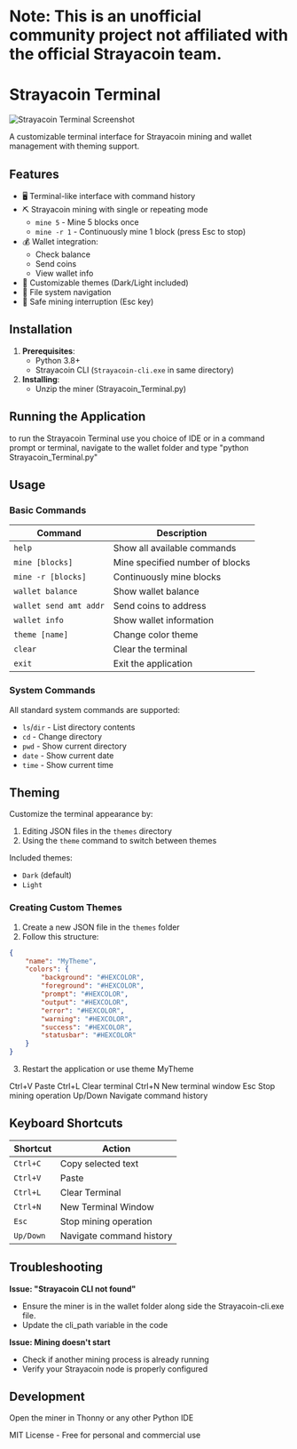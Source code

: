 # Note: This is an unofficial community project not affiliated with the official Strayacoin team. #

# Strayacoin Terminal

![Strayacoin Terminal Screenshot](https://i.imgur.com/FA4IzIU.png)

A customizable terminal interface for Strayacoin mining and wallet management with theming support.

## Features

- 🖥️ Terminal-like interface with command history
- ⛏️ Strayacoin mining with single or repeating mode
  - `mine 5` - Mine 5 blocks once
  - `mine -r 1` - Continuously mine 1 block (press Esc to stop)
- 💰 Wallet integration:
  - Check balance
  - Send coins
  - View wallet info
- 🎨 Customizable themes (Dark/Light included)
- 📁 File system navigation
- 🛑 Safe mining interruption (Esc key)

## Installation

1. **Prerequisites**:
   - Python 3.8+
   - Strayacoin CLI (`Strayacoin-cli.exe` in same directory)
2. **Installing**:
   - Unzip the miner (Strayacoin_Terminal.py)

## Running the Application
   to run the Strayacoin Terminal use you choice of IDE or in a command prompt or terminal, navigate to the wallet folder and type "python Strayacoin_Terminal.py"

## Usage

### Basic Commands

| Command               | Description                          |
|-----------------------|--------------------------------------|
| `help`                | Show all available commands          |
| `mine [blocks]`       | Mine specified number of blocks      |
| `mine -r [blocks]`    | Continuously mine blocks             |
| `wallet balance`      | Show wallet balance                  |
| `wallet send amt addr`| Send coins to address                |
| `wallet info`         | Show wallet information              |
| `theme [name]`        | Change color theme                   |
| `clear`               | Clear the terminal                   |
| `exit`                | Exit the application                 |

### System Commands

All standard system commands are supported:
- `ls`/`dir` - List directory contents
- `cd` - Change directory
- `pwd` - Show current directory
- `date` - Show current date
- `time` - Show current time

## Theming

Customize the terminal appearance by:
1. Editing JSON files in the `themes` directory
2. Using the `theme` command to switch between themes

Included themes:
- `Dark` (default)
- `Light`

### Creating Custom Themes

1. Create a new JSON file in the `themes` folder
2. Follow this structure:
```json
{
    "name": "MyTheme",
    "colors": {
        "background": "#HEXCOLOR",
        "foreground": "#HEXCOLOR",
        "prompt": "#HEXCOLOR",
        "output": "#HEXCOLOR",
        "error": "#HEXCOLOR",
        "warning": "#HEXCOLOR",
        "success": "#HEXCOLOR",
        "statusbar": "#HEXCOLOR"
    }
}
```
3. Restart the application or use theme MyTheme

	
Ctrl+V	Paste
Ctrl+L	Clear terminal
Ctrl+N	New terminal window
Esc	Stop mining operation
Up/Down	Navigate command history

## Keyboard Shortcuts

| Shortcut              | Action                               |
|-----------------------|--------------------------------------|
| `Ctrl+C`              | Copy selected text                   |
| `Ctrl+V`              | Paste                                |
| `Ctrl+L`              | Clear Terminal                       |
| `Ctrl+N`              | New Terminal Window                  |
| `Esc`                 | Stop mining operation                |
| `Up/Down`             | Navigate command history             |

## Troubleshooting
**Issue: "Strayacoin CLI not found"**
  - Ensure the miner is in the wallet folder along side the Strayacoin-cli.exe file.
  - Update the cli_path variable in the code

**Issue: Mining doesn't start**
  - Check if another mining process is already running
  - Verify your Strayacoin node is properly configured





## Development
Open the miner in Thonny or any other Python IDE

MIT License - Free for personal and commercial use
